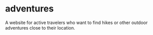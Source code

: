 # adventures
A website for active travelers who want to find hikes or other outdoor adventures close to their location.
